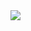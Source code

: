 <img src="https://capsule-render.vercel.app/api?type=Waving&color=191B28&height=400&section=header&text=GHIBLI%20Advend%20Calendar&fontSize=24&section=header" />
